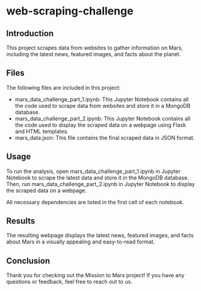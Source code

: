 # web-scraping-challenge

## Introduction
This project scrapes data from websites to gather information on Mars, including the latest news, featured images, and facts about the planet.

## Files
The following files are included in this project:

- mars_data_challenge_part_1.ipynb: This Jupyter Notebook contains all the code used to scrape data from websites and store it in a MongoDB database.
- mars_data_challenge_part_2.ipynb: This Jupyter Notebook contains all the code used to display the scraped data on a webpage using Flask and HTML templates.
- mars_data.json: This file contains the final scraped data in JSON format.

## Usage
To run the analysis, open mars_data_challenge_part_1.ipynb in Jupyter Notebook to scrape the latest data and store it in the MongoDB database. Then, run mars_data_challenge_part_2.ipynb in Jupyter Notebook to display the scraped data on a webpage.

All necessary dependencies are listed in the first cell of each notebook.

## Results
The resulting webpage displays the latest news, featured images, and facts about Mars in a visually appealing and easy-to-read format.

## Conclusion
Thank you for checking out the Mission to Mars project! If you have any questions or feedback, feel free to reach out to us.
